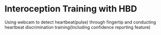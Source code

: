 # Interoception Training with HBD
Using webcam to detect heartbeat(pulse) through fingertip and conducting heartbeat discrimination training(Including confidence reporting feature)
